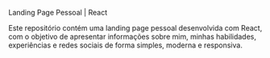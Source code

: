 Landing Page Pessoal | React

Este repositório contém uma landing page pessoal desenvolvida com React, com o objetivo de apresentar informações sobre mim, minhas habilidades, experiências e redes sociais de forma simples, moderna e responsiva.
